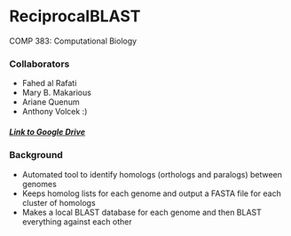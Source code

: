 # ReciprocalBLAST
COMP 383: Computational Biology

### Collaborators
- Fahed al Rafati
- Mary B. Makarious
- Ariane Quenum
- Anthony Volcek :)
##### [Link to Google Drive](https://drive.google.com/drive/folders/1McYLmD6kR-d7lGICvDZfpASVYIHUPB_9?usp=sharing)

### Background
- Automated tool to identify homologs (orthologs and paralogs) between genomes
- Keeps homolog lists for each genome and output a FASTA file for each cluster of homologs
- Makes a local BLAST database for each genome and then BLAST everything against each other
